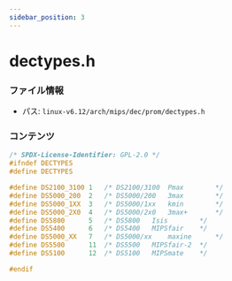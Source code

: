 ```yaml
---
sidebar_position: 3
---
```

# dectypes.h

### ファイル情報

- パス: `linux-v6.12/arch/mips/dec/prom/dectypes.h`

### コンテンツ

```h
/* SPDX-License-Identifier: GPL-2.0 */
#ifndef DECTYPES
#define DECTYPES

#define DS2100_3100	1	/* DS2100/3100	Pmax		*/
#define DS5000_200	2	/* DS5000/200	3max		*/
#define DS5000_1XX	3	/* DS5000/1xx	kmin		*/
#define DS5000_2X0	4	/* DS5000/2x0	3max+		*/
#define DS5800		5	/* DS5800	Isis		*/
#define DS5400		6	/* DS5400	MIPSfair	*/
#define DS5000_XX	7	/* DS5000/xx	maxine		*/
#define DS5500		11	/* DS5500	MIPSfair-2	*/
#define DS5100		12	/* DS5100	MIPSmate	*/

#endif

```
